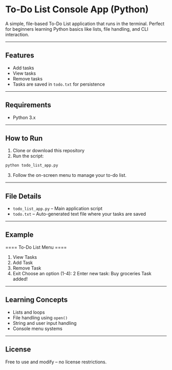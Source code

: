 
#  To-Do List Console App (Python)

A simple, file-based To-Do List application that runs in the terminal. Perfect for beginners learning Python basics like lists, file handling, and CLI interaction.

---

##  Features

-  Add tasks
-  View tasks
-  Remove tasks
-  Tasks are saved in `todo.txt` for persistence

---

##  Requirements

- Python 3.x

---

## How to Run

1. Clone or download this repository
2. Run the script:

```bash
python todo_list_app.py
````

3. Follow the on-screen menu to manage your to-do list.

---

##  File Details

* `todo_list_app.py` – Main application script
* `todo.txt` – Auto-generated text file where your tasks are saved

---

##  Example


==== To-Do List Menu ====
1. View Tasks
2. Add Task
3. Remove Task
4. Exit
Choose an option (1-4): 2
Enter new task: Buy groceries
Task added!


---

## Learning Concepts

* Lists and loops
* File handling using `open()`
* String and user input handling
* Console menu systems

---

## License

Free to use and modify – no license restrictions.

